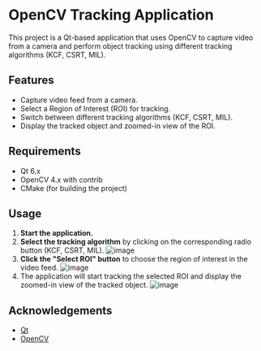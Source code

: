 # OpenCV Tracking Application

This project is a Qt-based application that uses OpenCV to capture video from a camera and perform object tracking using different tracking algorithms (KCF, CSRT, MIL).

## Features

-   Capture video feed from a camera.
-   Select a Region of Interest (ROI) for tracking.
-   Switch between different tracking algorithms (KCF, CSRT, MIL).
-   Display the tracked object and zoomed-in view of the ROI.

## Requirements

-   Qt 6.x
-   OpenCV 4.x with contrib
-   CMake (for building the project)

## Usage

1. **Start the application.**
2. **Select the tracking algorithm** by clicking on the corresponding radio button (KCF, CSRT, MIL).
![image](https://github.com/user-attachments/assets/9eb63a90-f8ae-452b-bbbc-c1965025d467)
3. **Click the "Select ROI" button** to choose the region of interest in the video feed.
![image](https://github.com/user-attachments/assets/7927e220-9057-46d3-a9b2-bfd1380c4bbd)
4. The application will start tracking the selected ROI and display the zoomed-in view of the tracked object.
![image](https://github.com/user-attachments/assets/d48d7684-073f-4fae-a559-784c8bdfa27b)

## Acknowledgements

-   [Qt](https://www.qt.io/)
-   [OpenCV](https://opencv.org/)
